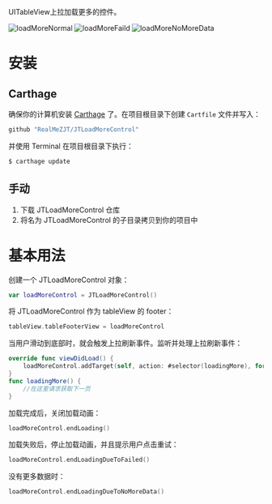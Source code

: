 UITableView上拉加载更多的控件。

![loadMoreNormal](http://7xr5jb.com1.z0.glb.clouddn.com/readme%23loadMoreNormal.png)
![loadMoreFaild](http://7xr5jb.com1.z0.glb.clouddn.com/readme%23loadMoreFaild.png)
![loadMoreNoMoreData](http://7xr5jb.com1.z0.glb.clouddn.com/readme%23loadMoreNoMoreData.png)

# 安装
## Carthage
确保你的计算机安装 [Carthage](https://github.com/Carthage/Carthage) 了。在项目根目录下创建 `Cartfile` 文件并写入：

```bash
github "RealMeZJT/JTLoadMoreControl"
```

并使用 Terminal 在项目根目录下执行：

```bash
$ carthage update
```

## 手动

1. 下载 JTLoadMoreControl 仓库
2. 将名为 JTLoadMoreControl 的子目录拷贝到你的项目中

# 基本用法
创建一个 JTLoadMoreControl 对象：

```swift
var loadMoreControl = JTLoadMoreControl()
```
将 JTLoadMoreControl 作为 tableView 的 footer：

```swift
tableView.tableFooterView = loadMoreControl
```


当用户滑动到底部时，就会触发上拉刷新事件。监听并处理上拉刷新事件：

```swift
override func viewDidLoad() {
	loadMoreControl.addTarget(self, action: #selector(loadingMore), for: .valueChanged)
}
func loadingMore() {
    //在这里请求获取下一页
}
```

加载完成后，关闭加载动画：

```swift
loadMoreControl.endLoading()
```
加载失败后，停止加载动画，并且提示用户点击重试：

```swift
loadMoreControl.endLoadingDueToFailed()
```
没有更多数据时：

```swift
loadMoreControl.endLoadingDueToNoMoreData()
```
